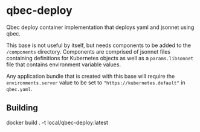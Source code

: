 # qbec-deploy
Qbec deploy container implementation that deploys yaml and jsonnet using qbec. 

This base is not useful by itself, but needs components to be added to the `/components` directory.
Components are comprised of jsonnet files containing definitions for Kubernetes objects as well as a `params.libsonnet`
file that contains environment variable values. 

Any application bundle that is created with this base will require the `environments.server` value 
to be set to `"https://kubernetes.default"` in `qbec.yaml`.

## Building
docker build . -t local/qbec-deploy:latest
